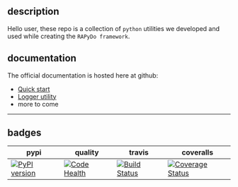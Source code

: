 
## description

Hello user, 
these repo is a collection of `python` utilities 
we developed and used while creating the `RAPyDo framework`.

## documentation

The official documentation is hosted here at github:

- [Quick start](docs/quickstart.md)
- [Logger utility](docs/logs.md)
- more to come

---

## badges

| pypi | quality | travis | coveralls |
| --- | --- | --- | --- |
| [![PyPI version](https://badge.fury.io/py/rapydo-utils.svg)](https://badge.fury.io/py/rapydo-utils) | [![Code Health](https://landscape.io/github/rapydo/utils/master/landscape.svg?style=flat)](https://landscape.io/github/rapydo/utils/master) | [![Build Status](https://travis-ci.org/rapydo/utils.svg)](https://travis-ci.org/rapydo/utils) | [![Coverage Status](https://coveralls.io/repos/github/rapydo/utils/badge.svg)](https://coveralls.io/github/rapydo/utils) |


